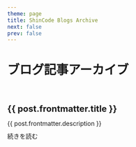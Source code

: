 ```yaml
---
theme: page
title: ShinCode Blogs Archive
next: false
prev: false
---
```


<script setup>
import { data as posts } from './.vitepress/theme/posts.data.ts'
import moment from 'moment';
</script>

# ブログ記事アーカイブ

<br/>

<article v-for="post of posts" class="home-posts-article">
  <p>
    <a :href="'/shincode_blog_with_vitepress' + post.url" class="home-posts-article-title">{{ post.frontmatter.title }}</a>
  </p>
  <p>{{ post.frontmatter.description }}</p>
  <p>
    <a :href="'/shincode_blog_with_vitepress' + post.url">続きを読む</a>
  </p>
</article>

<style>
.home-posts-article {
  border-top: 1px solid var(--vp-c-divider);
  justify-content: space-between;
  padding: 10px 0;
}

.home-posts-article p {
  margin: 10px 0;
}

.home-posts-article .home-posts-article-title {
  color: var(--vp-c-text-1);
  font-size: 20px;
  font-weight: 700;
  line-height: 1.5;
  text-decoration: none !important;
}
</style>